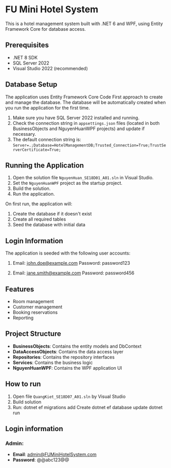 # FU Mini Hotel System

This is a hotel management system built with .NET 6 and WPF, using Entity Framework Core for database access.

## Prerequisites

- .NET 8 SDK
- SQL Server 2022
- Visual Studio 2022 (recommended)

## Database Setup

The application uses Entity Framework Core Code First approach to create and manage the database. The database will be automatically created when you run the application for the first time.

1. Make sure you have SQL Server 2022 installed and running.
2. Check the connection string in `appsettings.json` files (located in both BusinessObjects and NguyenHuanWPF projects) and update if necessary.
3. The default connection string is: `Server=.;Database=HotelManagementDB;Trusted_Connection=True;TrustServerCertificate=True;`

## Running the Application

1. Open the solution file `NguyenHuan_SE18D01_A01.sln` in Visual Studio.
2. Set the `NguyenHuanWPF` project as the startup project.
3. Build the solution.
4. Run the application.

On first run, the application will:
1. Create the database if it doesn't exist
2. Create all required tables
3. Seed the database with initial data

## Login Information

The application is seeded with the following user accounts:

1. Email: john.doe@example.com
   Password: password123

2. Email: jane.smith@example.com
   Password: password456

## Features

- Room management
- Customer management
- Booking reservations
- Reporting

## Project Structure

- **BusinessObjects**: Contains the entity models and DbContext
- **DataAccessObjects**: Contains the data access layer
- **Repositories**: Contains the repository interfaces
- **Services**: Contains the business logic
- **NguyenHuanWPF**: Contains the WPF application UI

## How to run

1. Open file `QuangKiet_SE18D07_A01.sln` by Visual Studio
2. Build solution
3. Run:
dotnet ef migrations add Create
dotnet ef database update
dotnet run

## Login information

### Admin:
- **Email**: admin@FUMiniHotelSystem.com
- **Password**: @@abc123@@
